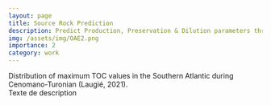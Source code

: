 ```yaml
---
layout: page
title: Source Rock Prediction
description: Predict Production, Preservation & Dilution parameters through geological times.
img: /assets/img/OAE2.png
importance: 2
category: work
---
```


<div class="row">
    <div class="col-sm mt-3 mt-md-0">
        <img class="img-fluid rounded z-depth-1" src="{{ '/assets/img/Atl-CenoTuro-TOC-01.png' | relative_url }}" alt="" title="example image"/>
            <div class="caption">
                Distribution of maximum TOC values in the Southern Atlantic during Cenomano-Turonian (Laugié, 2021).
            </div>
    </div>
    <div class="col-sm mt-3 mt-md-0">
        Texte de description
    </div> 
</div>
        
  
   
